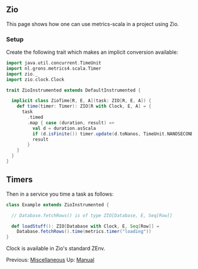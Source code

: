 ## Zio

This page shows how one can use metrics-scala in a project using Zio.

### Setup

Create the following trait which makes an implicit conversion available:

```scala
import java.util.concurrent.TimeUnit
import nl.grons.metrics4.scala.Timer
import zio._
import zio.clock.Clock

trait ZioInstrumented extends DefaultInstrumented {

  implicit class ZioTime[R, E, A](task: ZIO[R, E, A]) {
    def time(timer: Timer): ZIO[R with Clock, E, A] = {
      task
        .timed
        .map { case (duration, result) =>
          val d = duration.asScala
          if (d.isFinite()) timer.update(d.toNanos, TimeUnit.NANOSECONDS)
          result
        }
    }
  }
}
```

## Timers

Then in a service you time a task as follows:

```scala
class Example extends ZioInstrumented {

  // Database.fetchRows() is of type ZIO[Database, E, Seq[Row]]

  def loadStuff(): ZIO[Database with Clock, E, Seq[Row]] =
    Database.fetchRows().time(metrics.timer("loading"))
}
```

Clock is available in Zio's standard ZEnv.


Previous: [Miscellaneous](Miscellaneous.md) Up: [Manual](Manual.md) 
